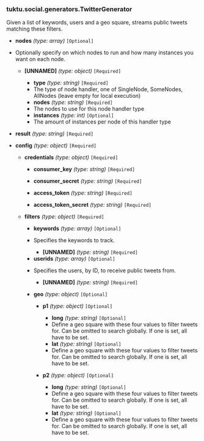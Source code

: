 ### tuktu.social.generators.TwitterGenerator
Given a list of keywords, users and a geo square, streams public tweets matching these filters.

  * **nodes** *(type: array)* `[Optional]`
  - Optionally specify on which nodes to run and how many instances you want on each node.
 
    * **[UNNAMED]** *(type: object)* `[Required]`

      * **type** *(type: string)* `[Required]`
      - The type of node handler, one of SingleNode, SomeNodes, AllNodes (leave empty for local execution)
 
      * **nodes** *(type: string)* `[Required]`
      - The nodes to use for this node handler type
 
      * **instances** *(type: int)* `[Optional]`
      - The amount of instances per node of this handler type
 
  * **result** *(type: string)* `[Required]`

  * **config** *(type: object)* `[Required]`

    * **credentials** *(type: object)* `[Required]`

      * **consumer_key** *(type: string)* `[Required]`

      * **consumer_secret** *(type: string)* `[Required]`

      * **access_token** *(type: string)* `[Required]`

      * **access_token_secret** *(type: string)* `[Required]`

    * **filters** *(type: object)* `[Required]`

      * **keywords** *(type: array)* `[Optional]`
      - Specifies the keywords to track.
 
        * **[UNNAMED]** *(type: string)* `[Required]`

      * **userids** *(type: array)* `[Optional]`
      - Specifies the users, by ID, to receive public tweets from.
 
        * **[UNNAMED]** *(type: string)* `[Required]`

      * **geo** *(type: object)* `[Optional]`

        * **p1** *(type: object)* `[Optional]`

          * **long** *(type: string)* `[Optional]`
          - Define a geo square with these four values to filter tweets for. Can be omitted to search globally. If one is set, all have to be set.
 
          * **lat** *(type: string)* `[Optional]`
          - Define a geo square with these four values to filter tweets for. Can be omitted to search globally. If one is set, all have to be set.
 
        * **p2** *(type: object)* `[Optional]`

          * **long** *(type: string)* `[Optional]`
          - Define a geo square with these four values to filter tweets for. Can be omitted to search globally. If one is set, all have to be set.
 
          * **lat** *(type: string)* `[Optional]`
          - Define a geo square with these four values to filter tweets for. Can be omitted to search globally. If one is set, all have to be set.
 
